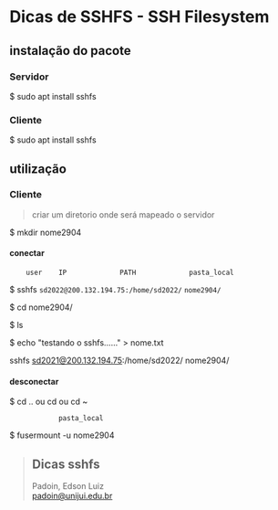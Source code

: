 # Dicas de SSHFS - SSH Filesystem






## instalação do pacote

### Servidor

$ sudo apt install sshfs


### Cliente
 
$ sudo apt install sshfs






## utilização 

### Cliente


> criar um diretorio onde será mapeado o servidor
 
$ mkdir nome2904


#### conectar

		user	IP 	      	   PATH	   		    pasta_local	
$ sshfs `sd2022@200.132.194.75:/home/sd2022/`   `nome2904/`

$ cd nome2904/

$ ls

$ echo "testando o sshfs......" > nome.txt

sshfs sd2021@200.132.194.75:/home/sd2022/ nome2904/



#### desconectar

$ cd .. ou cd ou cd ~

                pasta_local 
$ fusermount -u nome2904





 

> ## Dicas sshfs  
> Padoin, Edson Luiz  
> padoin@unijui.edu.br
